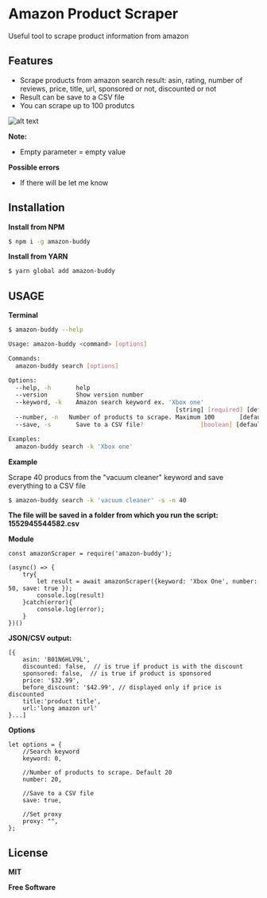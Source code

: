 
# Amazon Product Scraper
 

Useful tool to scrape product information from amazon

## Features
*   Scrape products from amazon search result: asin, rating, number of reviews, price, title, url, sponsored or not, discounted or not
*   Result can be save to a CSV file
*   You can scrape up to 100 produtcs

![alt text](https://i.imgur.com/FfNDX2J.png)

**Note:**
*   Empty parameter = empty value

**Possible errors**
*   If there will be let me know

## Installation

**Install from NPM** 
```sh
$ npm i -g amazon-buddy
```

**Install from YARN**
```sh
$ yarn global add amazon-buddy
```

## USAGE

**Terminal**

```sh
$ amazon-buddy --help

Usage: amazon-buddy <command> [options]

Commands:
  amazon-buddy search [options]

Options:
  --help, -h       help                                                [boolean]
  --version        Show version number                                 [boolean]
  --keyword, -k    Amazon search keyword ex. 'Xbox one'
                                               [string] [required] [default: ""]
  --number, -n   Number of products to scrape. Maximum 100       [default: 20]
  --save, -s       Save to a CSV file?                [boolean] [default: false]

Examples:
  amazon-buddy search -k 'Xbox one'
```

**Example**

Scrape 40 producs from the "vacuum cleaner" keyword and save everything to a CSV file
```sh
$ amazon-buddy search -k 'vacuum cleaner' -s -n 40

```
**The file will be saved in a folder from which you run the script:
1552945544582.csv**

**Module**
```
const amazonScraper = require('amazon-buddy');

(async() => {
    try{
        let result = await amazonScraper({keyword: 'Xbox One', number: 50, save: true });
        console.log(result)
    }catch(error){
        console.log(error);
    }
})()
```
**JSON/CSV output:**
```
[{ 
    asin: 'B01N6HLV9L',
    discounted: false,  // is true if product is with the discount
    sponsored: false,  // is true if product is sponsored
    price: '$32.99',
    before_discount: '$42.99', // displayed only if price is discounted
    title:'product title',
    url:'long amazon url' 
}...]
```

**Options**
```
let options = {
    //Search keyword
    keyword: 0,

    //Number of products to scrape. Default 20
    number: 20,

    //Save to a CSV file
    save: true,
    
    //Set proxy
    proxy: "",
};
```

License
----

**MIT**

**Free Software**